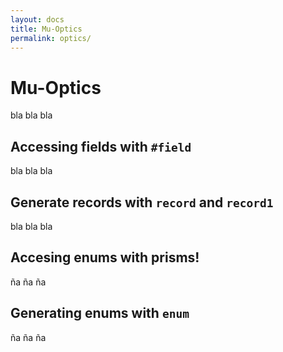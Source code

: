 ```yaml
---
layout: docs
title: Mu-Optics
permalink: optics/
---
```


# Mu-Optics

bla bla bla

## Accessing fields with `#field`

bla bla bla

## Generate records with `record` and `record1`

bla bla bla

## Accesing enums with prisms!

ña ña ña

## Generating enums with `enum`

ña ña ña
